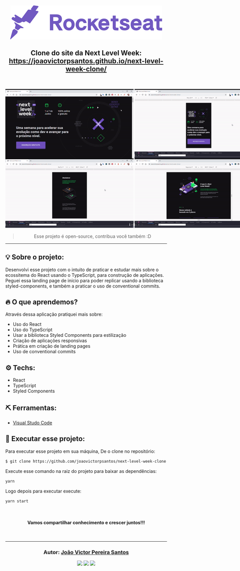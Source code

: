 <h2 align="center">

<img src="assets_readme/rocketseat_logo.png">
<br/><br/>
Clone do site da Next Level Week:
<a href="https://joaovictorpsantos.github.io/next-level-week-clone/">https://joaovictorpsantos.github.io/next-level-week-clone/</a><br/><br/>

<br/>
<div style="display:flex">
<img src="assets_readme/video1.gif" width="400px">
<img src="assets_readme/video2.gif" style="margin-left:3px"  width="400px">
</div>
<div style="display:flex">
<img src="assets_readme/video3.gif" width="400px">
<img src="assets_readme/video4.gif" style="margin-left:3px" width="400px">
</div>
</h2>

<blockquote align="center">
  Esse projeto é open-source, contribua você também :D
</blockquote>

<hr/>

## 💡 Sobre o projeto:

Desenvolvi esse projeto com o intuito de praticar e estudar mais sobre o ecossitema do React usando o TypeScript, para construção de aplicações. Peguei essa landing page de início para poder replicar usando a biblioteca styled-components, e também a praticar o uso de conventional commits.

## 🔥 O que aprendemos?

Através dessa aplicação pratiquei mais sobre:

- Uso do React
- Uso do TypeScript
- Usar a biblioteca Styled Components para estilização
- Criação de aplicações responsivas
- Prática em criação de landing pages
- Uso de conventional commits

## ⚙️ Techs:

- React
- TypeScript
- Styled Components

## ⛏ Ferramentas:

- [Visual Studo Code](https://code.visualstudio.com/download)

## 🏁 Executar esse projeto:

Para executar esse projeto em sua máquina,
De o clone no repositório:

```bash
$ git clone https://github.com/joaovictorpsantos/next-level-week-clone.git
```

Execute esse comando na raiz do projeto para baixar as dependências:

```bash
yarn
```

Logo depois para executar execute:

```bash
yarn start
```

<br/>

<h4 align="center">
  Vamos compartilhar conhecimento e crescer juntos!!!
</h4>

<br/>

---

<h3 align="center">
Autor: <a alt="João Victor Pereira Santos" href="https://github.com/joaovictorpsantos">João Victor Pereira Santos</a>
</h3>

<p align="center">

  <a alt="João Victor Pereira Santos Linkedin" href="https://www.linkedin.com/in/joao-victor-pereira-santos/">
    <img src="https://img.shields.io/badge/LinkedIn-Jo%C3%A3o%20Victor%20Pereira%20Santos-blue?logo=linkedin"/></a>
  <a alt="João Victor Pereira Santos GitHub" href="https://github.com/joaovictorpsantos">
  <img src="https://img.shields.io/badge/GitHub-joaovictorpsantos-lightgrey?logo=github"/></a>
 <a alt="João Victor Pereira Santos Twitter" href="https://twitter.com/_joaovictorps">
  <img src="https://img.shields.io/badge/Twitter-__joaovictorps-blue?logo=twitter"/></a>

</p>
